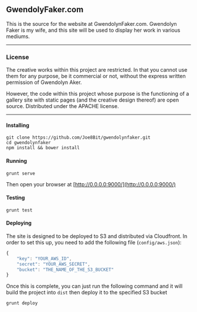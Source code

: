 ## GwendolyFaker.com
This is the source for the website at GwendolynFaker.com. Gwendolyn Faker is my wife, and this site will be used to display her work in various mediums.

---
### License
The creative works within this project are restricted. In that you cannot use them for any purpose, be it commercial or not, without the express written permission of Gwendolyn Aker.

However, the code within this project whose purpose is the functioning of a gallery site with static pages (and the creative design thereof) are open source. Distributed under the APACHE license.

---

#### Installing

    git clone https://github.com/Joe8Bit/gwendolynfaker.git
    cd gwendolynfaker
    npm install && bower install
    
#### Running

    grunt serve

Then open your browser at [http://0.0.0.0:9000/](http://0.0.0.0:9000/)

#### Testing

    grunt test

#### Deploying

The site is designed to be deployed to S3 and distributed via Cloudfront. In order to set this up, you need to add the following file (`config/aws.json`):

```javascript
{
	"key": "YOUR_AWS_ID",
	"secret": "YOUR_AWS_SECRET",
	"bucket": "THE_NAME_OF_THE_S3_BUCKET"
}
```
Once this is complete, you can just run the following command and it will build the project into `dist` then deploy it to the specified S3 bucket

    grunt deploy

